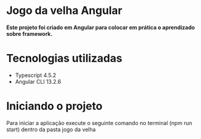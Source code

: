 # Jogo da velha Angular

<b> Este projeto foi criado em Angular para colocar em prática o aprendizado sobre framework.</b>

# Tecnologias utilizadas

- Typescript 4.5.2
- Angular CLI 13.2.6

# Iniciando o projeto

Para iniciar a aplicação execute o seguinte comando no terminal (npm run start) dentro da pasta jogo da velha


